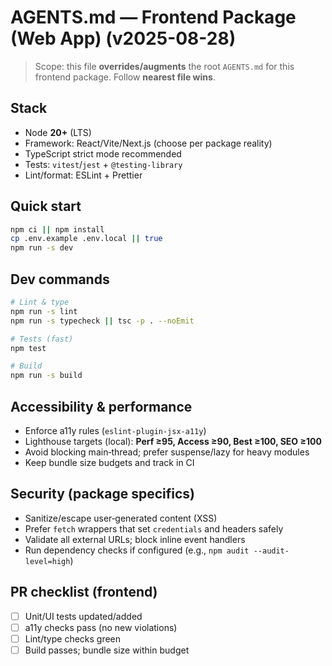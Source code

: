 # AGENTS.md — Frontend Package (Web App) (v2025-08-28)

> Scope: this file **overrides/augments** the root `AGENTS.md` for this frontend package. Follow **nearest file wins**.

## Stack
- Node **20+** (LTS)
- Framework: React/Vite/Next.js (choose per package reality)
- TypeScript strict mode recommended
- Tests: `vitest`/`jest` + `@testing-library`
- Lint/format: ESLint + Prettier

## Quick start
```bash
npm ci || npm install
cp .env.example .env.local || true
npm run -s dev
```

## Dev commands
```bash
# Lint & type
npm run -s lint
npm run -s typecheck || tsc -p . --noEmit

# Tests (fast)
npm test

# Build
npm run -s build
```

## Accessibility & performance
- Enforce a11y rules (`eslint-plugin-jsx-a11y`)
- Lighthouse targets (local): **Perf ≥95, Access ≥90, Best ≥100, SEO ≥100**
- Avoid blocking main‑thread; prefer suspense/lazy for heavy modules
- Keep bundle size budgets and track in CI

## Security (package specifics)
- Sanitize/escape user‑generated content (XSS)
- Prefer `fetch` wrappers that set `credentials` and headers safely
- Validate all external URLs; block inline event handlers
- Run dependency checks if configured (e.g., `npm audit --audit-level=high`)

## PR checklist (frontend)
- [ ] Unit/UI tests updated/added
- [ ] a11y checks pass (no new violations)
- [ ] Lint/type checks green
- [ ] Build passes; bundle size within budget
